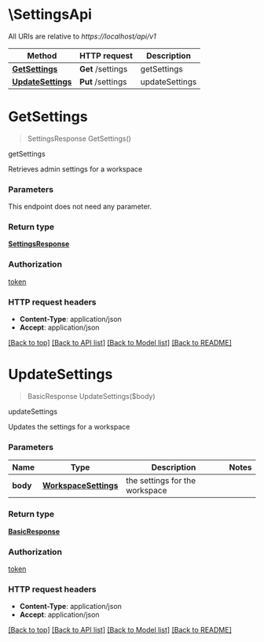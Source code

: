 # \SettingsApi

All URIs are relative to *https://localhost/api/v1*

Method | HTTP request | Description
------------- | ------------- | -------------
[**GetSettings**](SettingsApi.md#GetSettings) | **Get** /settings | getSettings
[**UpdateSettings**](SettingsApi.md#UpdateSettings) | **Put** /settings | updateSettings


# **GetSettings**
> SettingsResponse GetSettings()

getSettings

Retrieves admin settings for a workspace


### Parameters
This endpoint does not need any parameter.

### Return type

[**SettingsResponse**](SettingsResponse.md)

### Authorization

[token](../README.md#token)

### HTTP request headers

 - **Content-Type**: application/json
 - **Accept**: application/json

[[Back to top]](#) [[Back to API list]](../README.md#documentation-for-api-endpoints) [[Back to Model list]](../README.md#documentation-for-models) [[Back to README]](../README.md)

# **UpdateSettings**
> BasicResponse UpdateSettings($body)

updateSettings

Updates the settings for a workspace


### Parameters

Name | Type | Description  | Notes
------------- | ------------- | ------------- | -------------
 **body** | [**WorkspaceSettings**](WorkspaceSettings.md)| the settings for the workspace | 

### Return type

[**BasicResponse**](BasicResponse.md)

### Authorization

[token](../README.md#token)

### HTTP request headers

 - **Content-Type**: application/json
 - **Accept**: application/json

[[Back to top]](#) [[Back to API list]](../README.md#documentation-for-api-endpoints) [[Back to Model list]](../README.md#documentation-for-models) [[Back to README]](../README.md)

